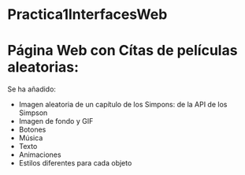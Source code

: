 # Practica1InterfacesWeb
# Página Web con Cítas de películas aleatorias:
Se ha añadido:
- Imagen aleatoria de un capítulo de los Simpons: de la API de los Simpson
- Imagen de fondo y GIF
- Botones
- Música
- Texto
- Animaciones
- Estilos diferentes para cada objeto
